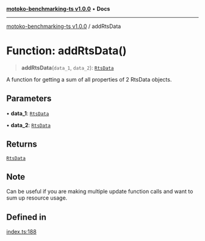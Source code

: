 [**motoko-benchmarking-ts v1.0.0**](../README.md) • **Docs**

***

[motoko-benchmarking-ts v1.0.0](../globals.md) / addRtsData

# Function: addRtsData()

> **addRtsData**(`data_1`, `data_2`): [`RtsData`](../type-aliases/RtsData.md)

A function for getting a sum of all properties of 2 RtsData objects.

## Parameters

• **data\_1**: [`RtsData`](../type-aliases/RtsData.md)

• **data\_2**: [`RtsData`](../type-aliases/RtsData.md)

## Returns

[`RtsData`](../type-aliases/RtsData.md)

## Note

Can be useful if you are making multiple update function calls and want to sum up resource usage.

## Defined in

[index.ts:188](https://github.com/ktry1/motoko-benchmarking-ts/blob/358ac8e3b4570fb43e76bccebf75f01c614e08ff/index.ts#L188)
